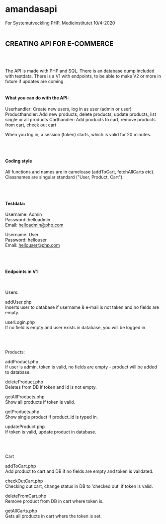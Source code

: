 # amandasapi

For Systemutveckling PHP, Medieinstitutet 10/4-2020
<br><br>

<h2>CREATING API FOR E-COMMERCE</h2>
<br><br>

The API is made with PHP and SQL. There is an database dump included with testdata. There is a V1 with endpoints, to be able to make 
V2 or more in future if updates are coming.
<br><br>

<h4>What you can do with the API:</h4>

Userhandler: Create new users, log in as user (admin or user)
Producthandler: Add new products, delete products, update products, list single or all products
Carthandler: Add products to cart, remove products from cart, check out cart


When you log in, a session (token) starts, which is valid for 20 minutes.


<br><br>

<h4>Coding style</h4>

All functions and names are in camelcase (addToCart, fetchAllCarts etc). Classnames are singular standard ("User, Product, Cart").

<br><br>


<h4>Testdata:</h4>

Username: Admin<br>
Password: helloadmin<br>
Email: helloadmin@php.com<br>

Username: User<br>
Password: hellouser<br>
Email: hellouser@php.com

<br><br>



<H4>Endpoints in V1</h4>
<br>


Users:

addUser.php<br>
Inserts user to database if username & e-mail is not taken and no fields are empty.

userLogin.php<br>
If no field is empty and user exists in database, you will be logged in.

<br><br>

Products:

addProduct.php<br>
If user is admin, token is valid, no fields are empty - product will be added to database.

deleteProduct.php<br>
Deletes from DB if token and id is not empty.

getAllProducts.php<br>
Show all products if token is valid.

getProducts.php<br>
Show single product if product_id is typed in.

updateProduct.php<br>
If token is valid, update product in database.

<br><br>


Cart

addToCart.php<br>
Add product to cart and DB if no fields are empty and token is vaildated.

checkOutCart.php<br>
Checking out cart, change status in DB to 'checked out' if token is valid.

deleteFromCart.php<br>
Remove product from DB in cart where token is.

getAllCarts.php<br>
Gets all products in cart where the token is set.


